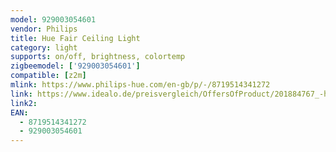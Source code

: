 ```yaml
---
model: 929003054601
vendor: Philips
title: Hue Fair Ceiling Light
category: light
supports: on/off, brightness, colortemp
zigbeemodel: ['929003054601']
compatible: [z2m]
mlink: https://www.philips-hue.com/en-gb/p/-/8719514341272
link: https://www.idealo.de/preisvergleich/OffersOfProduct/201884767_-hue-white-ambience-fair-mit-dimmschalter-weiss-929003054601-philips.html
link2: 
EAN: 
  - 8719514341272
  - 929003054601
---
```

